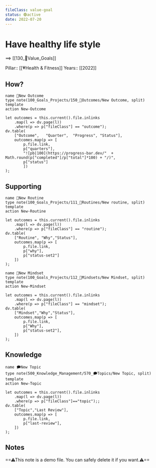 ```yaml
---
fileClass: value-goal
status: 🟢active
date: 2022-07-20  
---
```


# Have healthy life style
==> [[130_🌟Value_Goals]]

Pillar:: [[💗Health & Fitness]]
Years:: [[2022]]

## How?
```button
name 🎯New Outcome
type note(100_Goals_Projects/150_🎯Outcomes/New Outcome, split) template
action New-Outcome
```
```dataviewjs
let outcomes = this.current().file.inlinks
	.map(l => dv.page(l))
    .where(p => p["fileClass"] == "outcome");
dv.table(
    ["Outcome",   "Quarter",  "Progress", "Status"],
    outcomes.map(p => [
        p.file.link,
        p["quarters"],
        "![pb|100](https://progress-bar.dev/"  + Math.round(p["completed"]/p["total"]*100) + "/)",
        p["status"]
	    ])
);
```

## Supporting
```button
name 🔁New Routine
type note(100_Goals_Projects/111_🔁Routines/New routine, split) template
action New-Routine
```
```dataviewjs
let outcomes = this.current().file.inlinks
	.map(l => dv.page(l))
    .where(p => p["fileClass"] == "routine");
dv.table(
    ["Routine", "Why","Status"],
    outcomes.map(p => [
        p.file.link,
        p["why"],
        p["status-set2"]
    ])
);
```
```button
name 🤯New Mindset
type note(100_Goals_Projects/112_🤯Mindsets/New Mindset, split) template
action New-Mindset
```
```dataviewjs
let outcomes = this.current().file.inlinks
	.map(l => dv.page(l))
    .where(p => p["fileClass"] == "mindset");
dv.table(
    ["Mindset","Why","Status"],
    outcomes.map(p => [
        p.file.link,
        p["Why"],
        p["status-set2"],
    ])
);
```

## Knowledge
```button
name 🗩New Topic
type note(500_Knowledge_Management/570_🗩Topics/New Topic, split) template
action New-Topic
```
```dataviewjs
let outcomes = this.current().file.inlinks
	.map(l => dv.page(l))
    .where(p => p["fileClass"]=="topic");;
dv.table(
    ["Topic","Last Review"],
    outcomes.map(p => [
        p.file.link,
        p["last-review"],
    ])
);
```

## Notes
==⚠This note is a demo file. You can safely delete it if you want.⚠==